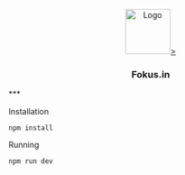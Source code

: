 <p align="center">
    <a href="https://fokusin.herokuapp.com/">
        <img src="public/assets/fokus.inLogo.png" alt="Logo" width="80" height="80">>
    </a>
    <h3 align="center">Fokus.in</h3>
    ***
</p>

Installation
```
npm install
```
Running
```
npm run dev
```